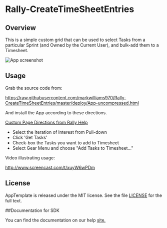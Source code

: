 Rally-CreateTimeSheetEntries
=========================

## Overview

This is a simple custom grid that can be used to select Tasks from a particular Sprint (and Owned by the Current User), and bulk-add them to a Timesheet.

![App screenshot](https://raw.githubusercontent.com/markwilliams970/Rally-CreateTimeSheetEntries/master/images/screenshot1a.png)

## Usage
Grab the source code from:

https://raw.githubusercontent.com/markwilliams970/Rally-CreateTimeSheetEntries/master/deploy/App-uncompressed.html

And install the App according to these directions.

[Custom Page Directions from Rally Help](https://help.rallydev.com/use_apps#create)

* Select the Iteration of Interest from Pull-down
* Click 'Get Tasks'
* Check-box the Tasks you want to add to Timesheet
* Select Gear Menu and choose "Add Tasks to Timesheet..."

Video illustrating usage:

http://www.screencast.com/t/xuyW6wPDm

## License

AppTemplate is released under the MIT license.  See the file [LICENSE](./LICENSE) for the full text.

##Documentation for SDK

You can find the documentation on our help [site.](https://help.rallydev.com/apps/2.0/doc/)
